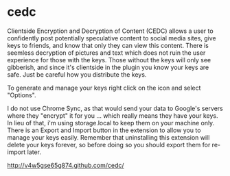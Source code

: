 cedc
====

Clientside Encryption and Decryption of Content (CEDC) allows a user to confidently post potentially speculative content to social media sites, give keys to friends, and know that only they can view this content. There is seemless decryption of pictures and text which does not ruin the user experience for those with the keys. Those without the keys will only see gibberish, and since it's clientside in the plugin you know your keys are safe. Just be careful how you distribute the keys.

To generate and manage your keys right click on the icon and select "Options".

I do not use Chrome Sync, as that would send your data to Google's servers where they "encrypt" it for you ... which really means they have your keys. In lieu of that, i'm using storage.local to keep them on your machine only. There is an Export and Import button in the extension to allow you to manage your keys easily. Remember that uninstalling this extension will delete your keys forever, so before doing so you should export them for re-import later.

http://v4w5gse65g874.github.com/cedc/
